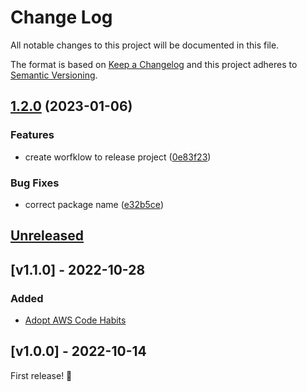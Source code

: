 # Change Log

All notable changes to this project will be documented in this file.

The format is based on [Keep a Changelog](http://keepachangelog.com/)
and this project adheres to [Semantic Versioning](http://semver.org/).

## [1.2.0](https://github.com/awslabs/aws-terraform-dev-container/compare/v1.1.0...v1.2.0) (2023-01-06)


### Features

* create worfklow to release project ([0e83f23](https://github.com/awslabs/aws-terraform-dev-container/commit/0e83f2321dd530cc6fb575fc492ad0e828907367))


### Bug Fixes

* correct package name ([e32b5ce](https://github.com/awslabs/aws-terraform-dev-container/commit/e32b5ce3ee28e7da6421907445935275fe36d0d9))

## [Unreleased]

## [v1.1.0] - 2022-10-28

### Added

- [Adopt AWS Code Habits](https://github.com/awslabs/aws-code-habits)

## [v1.0.0] - 2022-10-14

First release! 🚀

[unreleased]: https://github.com/awslabs/aws-terraform-dev-container/compare/v1.0.0...HEAD
[1.1.0]: https://github.com/awslabs/aws-terraform-dev-container/compare/v1.0.0...v1.1.0
